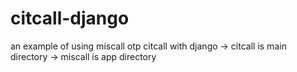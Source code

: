 # citcall-django

an example of using miscall otp citcall with django
-> citcall is main directory
-> miscall is app directory
